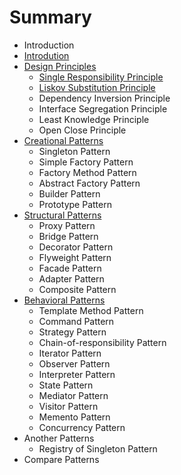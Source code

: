 # Summary

* Introduction
* [Introdution](README.md)
* [Design Principles](design_principles/design_principles.md)
   * [Single Responsibility Principle](design_principles/single_responsibility_principle.md)
   * [Liskov Substitution Principle](design_principles/liskov_substitution_principle.md)
   * Dependency Inversion Principle
   * Interface Segregation Principle
   * Least Knowledge Principle
   * Open Close Principle
* [Creational Patterns](creational_patterns/creational_patterns.md)
   * Singleton Pattern
   * Simple Factory Pattern
   * Factory Method Pattern
   * Abstract Factory Pattern
   * Builder Pattern
   * Prototype Pattern
* [Structural Patterns](structural_patterns/structural_patterns.md)
   * Proxy Pattern
   * Bridge Pattern
   * Decorator Pattern
   * Flyweight Pattern
   * Facade Pattern
   * Adapter Pattern
   * Composite Pattern
* [Behavioral Patterns](behavioral_patterns/behavioral_patterns.md)
   * Template Method Pattern
   * Command Pattern
   * Strategy Pattern
   * Chain-of-responsibility Pattern
   * Iterator Pattern
   * Observer Pattern
   * Interpreter Pattern
   * State Pattern
   * Mediator Pattern
   * Visitor Pattern
   * Memento Pattern
   * Concurrency Pattern
* Another Patterns
   * Registry of Singleton Pattern
* Compare Patterns

